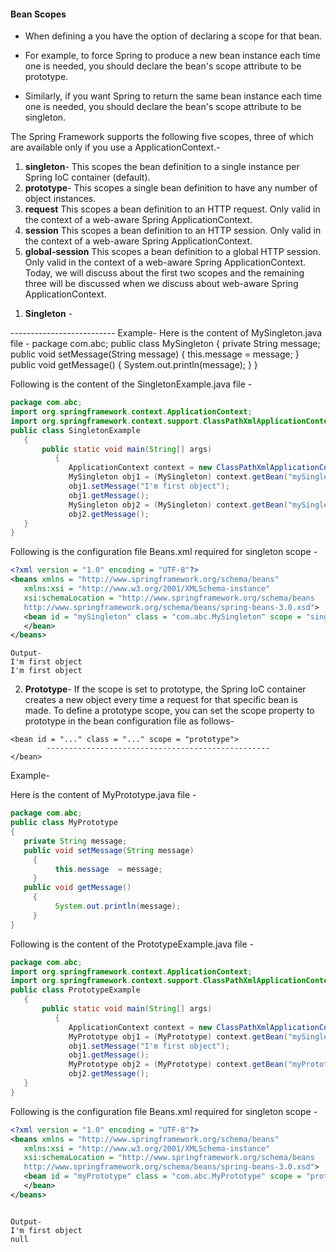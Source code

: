
#### Bean Scopes

- When defining a <bean> you have the option of declaring a scope for that bean.  

- For example, to force Spring to produce a new bean instance each time one is needed, you should declare the bean's scope attribute to be prototype.

- Similarly, if you want Spring to return the same bean instance each time one is needed, you should declare the bean's scope attribute to be singleton.

The Spring Framework supports the following five scopes, three of which are available only if you use a ApplicationContext.-

1. **singleton**-
This scopes the bean definition to a single instance per Spring IoC container (default).
2. **prototype**-
This scopes a single bean definition to have any number of object instances.
3. **request**
This scopes a bean definition to an HTTP request. Only valid in the context of a web-aware Spring ApplicationContext.
4. **session**
This scopes a bean definition to an HTTP session. Only valid in the context of a web-aware Spring ApplicationContext.
5. **global-session**
This scopes a bean definition to a global HTTP session. Only valid in the context of a web-aware Spring ApplicationContext.
Today, we will discuss about the first two scopes and the remaining three will be discussed when we discuss about web-aware Spring ApplicationContext.


1) **Singleton** -
<bean id = "..." class = "..." scope = "singleton">
   --------------------------
</bean>
Example-
Here is the content of MySingleton.java file -
package com.abc;
public class MySingleton
{
   private String message;
   public void setMessage(String message)
     {
          this.message  = message;
     }
   public void getMessage()
     {
          System.out.println(message);
     }
}


Following is the content of the SingletonExample.java file -

```java
package com.abc;
import org.springframework.context.ApplicationContext;
import org.springframework.context.support.ClassPathXmlApplicationContext;
public class SingletonExample
   {
       public static void main(String[] args)
          {
             ApplicationContext context = new ClassPathXmlApplicationContext("Beans.xml");
             MySingleton obj1 = (MySingleton) context.getBean("mySingleton");
             obj1.setMessage("I'm first object");
             obj1.getMessage();
             MySingleton obj2 = (MySingleton) context.getBean("mySingleton");
             obj2.getMessage();
   }
}
```


Following is the configuration file Beans.xml required for singleton scope -

```xml
<?xml version = "1.0" encoding = "UTF-8"?>
<beans xmlns = "http://www.springframework.org/schema/beans"
   xmlns:xsi = "http://www.w3.org/2001/XMLSchema-instance"
   xsi:schemaLocation = "http://www.springframework.org/schema/beans
   http://www.springframework.org/schema/beans/spring-beans-3.0.xsd">
   <bean id = "mySingleton" class = "com.abc.MySingleton" scope = "singleton">
   </bean>
</beans> 
```

```
Output-
I'm first object
I'm first object
```

2. **Prototype**- If the scope is set to prototype, the Spring IoC container creates a new object every time a request for that specific bean is made.
   To define a prototype scope, you can set the scope property to prototype in the bean configuration file as follows-

```
<bean id = "..." class = "..." scope = "prototype">   
        --------------------------------------------------
</bean>
```
Example-

Here is the content of MyPrototype.java file -

```java
package com.abc;
public class MyPrototype 
{
   private String message;
   public void setMessage(String message)
     {
          this.message  = message;
     }
   public void getMessage()
     {
          System.out.println(message);
     }
}
```

Following is the content of the PrototypeExample.java file -

```java
package com.abc;
import org.springframework.context.ApplicationContext;
import org.springframework.context.support.ClassPathXmlApplicationContext;
public class PrototypeExample
   {
       public static void main(String[] args)
          {
             ApplicationContext context = new ClassPathXmlApplicationContext("Beans.xml");
             MyPrototype obj1 = (MyPrototype) context.getBean("mySingleton");
             obj1.setMessage("I'm first object");
             obj1.getMessage();
             MyPrototype obj2 = (MyPrototype) context.getBean("myPrototype");
             obj2.getMessage();
   }
}
```

Following is the configuration file Beans.xml required for singleton scope -

```xml
<?xml version = "1.0" encoding = "UTF-8"?>
<beans xmlns = "http://www.springframework.org/schema/beans"
   xmlns:xsi = "http://www.w3.org/2001/XMLSchema-instance"
   xsi:schemaLocation = "http://www.springframework.org/schema/beans
   http://www.springframework.org/schema/beans/spring-beans-3.0.xsd">
   <bean id = "myPrototype" class = "com.abc.MyPrototype" scope = "prototype">
   </bean>
</beans> 
```

```

Output-
I'm first object
null
```


